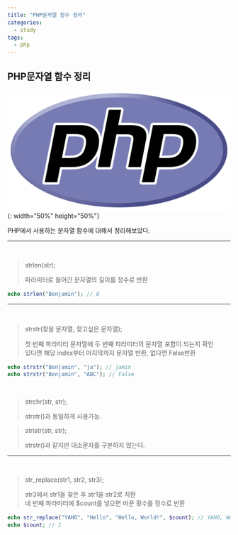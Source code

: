 ```yaml
---
title: "PHP문자열 함수 정리"
categories:
  - study
tags:
  - php
---
```


## PHP문자열 함수 정리

![PHP LOGO](/images/PHP-logo.svg){: width="50%" height="50%"}

PHP에서 사용하는 문자열 함수에 대해서 정리해보았다.

---

<br>

> strlen(str);<div>
> 파라미터로 들어간 문자열의 길이를 정수로 반환

```php
echo strlen("Benjamin"); // 8
```

---

<br>

> strstr(찾을 문자열, 찾고싶은 문자열); <div>
> 첫 번째 파라미터 문자열에 두 번째 파라미터의 문자열 포함이 되는지 확인 <div>
> 있다면 해당 index부터 마지막까지 문자열 반환, 없다면 False반환

```php
echo strstr("Benjamin", "ja"); // jamin
echo strstr("Benjamin", "ABC"); // False
```

<br>

> strchr(str, str); <div>
> strstr()과 동일하게 사용가능.

<div>

> stristr(str, str); <div>
> strstr()과 같지만 대소문자를 구분하지 않는다.


---

<br>

> str_replace(str1, str2, str3); <div>
> str3에서 str1을 찾은 후 str1을 str2로 치환 <div>
> 네 번째 파라미터에 $count를 넣으면 바꾼 횟수를 정수로 반환

```php
echo str_replace("YAHO", "Hello", "Hello, World!", $count); // YAHO, World!
echo $count; // 1
```